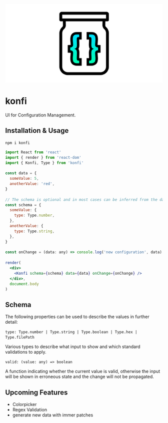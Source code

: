 <p align="center">
  <img src="https://github.com/tobua/konfi/raw/master/logo.png" alt="konfi">
</p>

# konfi

UI for Configuration Management.

## Installation & Usage

```
npm i konfi
```

```jsx
import React from 'react'
import { render } from 'react-dom'
import { Konfi, Type } from 'konfi'

const data = {
  someValue: 5,
  anotherValue: 'red',
}

// The schema is optional and in most cases can be inferred from the data.
const schema = {
  someValue: {
    type: Type.number,
  },
  anotherValue: {
    type: Type.string,
  },
}

const onChange = (data: any) => console.log('new configuration', data)

render(
  <div>
    <Konfi schema={schema} data={data} onChange={onChange} />
  </div>,
  document.body
)
```

## Schema

The following properties can be used to describe the values in further detail:

`type: Type.number | Type.string | Type.boolean | Type.hex | Type.filePath`

Various types to describe what input to show and which standard validations to apply.

`valid: (value: any) => boolean`

A function indicating whether the current value is valid, otherwise the input will be shown in erroneous state and the change will not be propagated.

## Upcoming Features

- Colorpicker
- Regex Validation
- generate new data with immer patches
